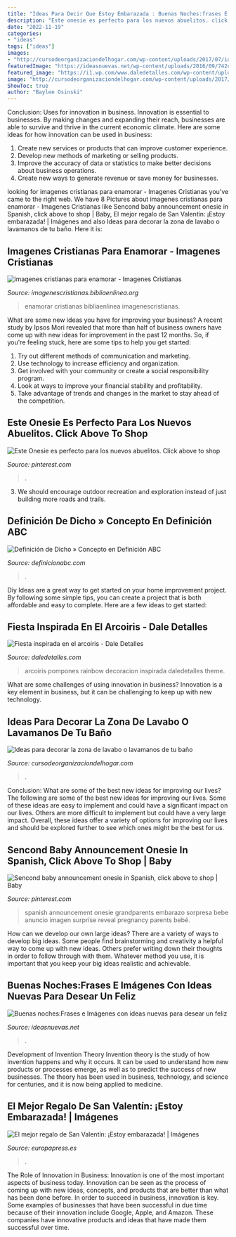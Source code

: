 ```yaml
---
title: "Ideas Para Decir Que Estoy Embarazada : Buenas Noches:frases E Imágenes Con Ideas Nuevas Para Desear Un Feliz"
description: "Este onesie es perfecto para los nuevos abuelitos. click above to shop"
date: "2022-11-19"
categories:
- "ideas"
tags: ["ideas"]
images:
- "http://cursodeorganizaciondelhogar.com/wp-content/uploads/2017/07/ideas-para-decorar-la-zona-de-lavabo-o-lavamanos-de-tu-bano-21.jpg"
featuredImage: "https://ideasnuevas.net/wp-content/uploads/2016/09/742c0b1d58c8be6f927a88ace388a261.jpg"
featured_image: "https://i1.wp.com/www.daledetalles.com/wp-content/uploads/2016/06/9-8.jpg"
image: "http://cursodeorganizaciondelhogar.com/wp-content/uploads/2017/07/ideas-para-decorar-la-zona-de-lavabo-o-lavamanos-de-tu-bano-21.jpg"
ShowToc: true
author: "Baylee Osinski"
---
```



Conclusion: Uses for innovation in business.
Innovation is essential to businesses. By making changes and expanding their reach, businesses are able to survive and thrive in the current economic climate. Here are some ideas for how innovation can be used in business:
1. Create new services or products that can improve customer experience.
2. Develop new methods of marketing or selling products.
3. Improve the accuracy of data or statistics to make better decisions about business operations.
4. Create new ways to generate revenue or save money for businesses.

	

		
looking for imagenes cristianas para enamorar - Imagenes Cristianas you've came to the right web. We have 8 Pictures about imagenes cristianas para enamorar - Imagenes Cristianas like Sencond baby announcement onesie in Spanish, click above to shop | Baby, El mejor regalo de San Valentín: ¡Estoy embarazada! | Imágenes and also Ideas para decorar la zona de lavabo o lavamanos de tu baño. Here it is:
		
    
## Imagenes Cristianas Para Enamorar - Imagenes Cristianas

<img loading=lazy src="https://imagenescristianas.bibliaenlinea.org/wp-content/uploads/2017/03/imagenes-cristianas-para-enamorar-900x555.jpg" onerror="this.onerror=null;this.src='https://tse4.mm.bing.net/th?id=OIP.Jck2glrIc64ViZxJObKU5gHaEk&amp;pid=15.1';" alt="imagenes cristianas para enamorar - Imagenes Cristianas">

_Source: imagenescristianas.bibliaenlinea.org_

>enamorar cristianas bibliaenlinea imagenescristianas. 

	

What are some new ideas you have for improving your business?
A recent study by Ipsos Mori revealed that more than half of business owners have come up with new ideas for improvement in the past 12 months. So, if you're feeling stuck, here are some tips to help you get started: 
1. Try out different methods of communication and marketing.
2. Use technology to increase efficiency and organization.
3. Get involved with your community or create a social responsibility program.
4. Look at ways to improve your financial stability and profitability.
5. Take advantage of trends and changes in the market to stay ahead of the competition.

    
## Este Onesie Es Perfecto Para Los Nuevos Abuelitos. Click Above To Shop

<img loading=lazy src="https://i.pinimg.com/originals/20/c2/74/20c274852bdef551442a15a0bcf50bac.jpg" onerror="this.onerror=null;this.src='https://tse4.mm.bing.net/th?id=OIP.QA-RTcyrcjX_rJIrKMXQoQHaLT&amp;pid=15.1';" alt="Este Onesie es perfecto para los nuevos abuelitos. Click above to shop">

_Source: pinterest.com_

>. 

	

3. We should encourage outdoor recreation and exploration instead of just building more roads and trails.

    
## Definición De Dicho » Concepto En Definición ABC

<img loading=lazy src="https://definicionabc.com/wp-content/uploads/comunicacion/Dicho.jpg" onerror="this.onerror=null;this.src='https://tse1.mm.bing.net/th?id=OIP.squ5J1018Pqk35oc09PNyAHaE7&amp;pid=15.1';" alt="Definición de Dicho » Concepto en Definición ABC">

_Source: definicionabc.com_

>. 

	

Diy Ideas are a great way to get started on your home improvement project. By following some simple tips, you can create a project that is both affordable and easy to complete. Here are a few ideas to get started: 

    
## Fiesta Inspirada En El Arcoiris - Dale Detalles

<img loading=lazy src="https://i1.wp.com/www.daledetalles.com/wp-content/uploads/2016/06/9-8.jpg" onerror="this.onerror=null;this.src='https://tse2.mm.bing.net/th?id=OIP.0T2cUibVVMaiIdPxizNm1wHaFj&amp;pid=15.1';" alt="Fiesta inspirada en el arcoiris - Dale Detalles">

_Source: daledetalles.com_

>arcoiris pompones rainbow decoracion inspirada daledetalles theme. 

	

What are some challenges of using innovation in business?
Innovation is a key element in business, but it can be challenging to keep up with new technology.

    
## Ideas Para Decorar La Zona De Lavabo O Lavamanos De Tu Baño

<img loading=lazy src="http://cursodeorganizaciondelhogar.com/wp-content/uploads/2017/07/ideas-para-decorar-la-zona-de-lavabo-o-lavamanos-de-tu-bano-21.jpg" onerror="this.onerror=null;this.src='https://tse4.mm.bing.net/th?id=OIP.VNg2MBIbLX_d1ymQMKWxiAHaFj&amp;pid=15.1';" alt="Ideas para decorar la zona de lavabo o lavamanos de tu baño">

_Source: cursodeorganizaciondelhogar.com_

>. 

	

Conclusion: What are some of the best new ideas for improving our lives?
The following are some of the best new ideas for improving our lives. Some of these ideas are easy to implement and could have a significant impact on our lives. Others are more difficult to implement but could have a very large impact. Overall, these ideas offer a variety of options for improving our lives and should be explored further to see which ones might be the best for us.

    
## Sencond Baby Announcement Onesie In Spanish, Click Above To Shop | Baby

<img loading=lazy src="https://i.pinimg.com/736x/7c/97/7d/7c977d9cce39d45e1f8cdf713bc47d59.jpg" onerror="this.onerror=null;this.src='https://tse2.mm.bing.net/th?id=OIP.6LCRKM_1ofZhk8K8-0K2zgHaLs&amp;pid=15.1';" alt="Sencond baby announcement onesie in Spanish, click above to shop | Baby">

_Source: pinterest.com_

>spanish announcement onesie grandparents embarazo sorpresa bebe anuncio imagen surprise reveal pregnancy parents bebé. 

	

How can we develop our own large ideas?
There are a variety of ways to develop big ideas. Some people find brainstorming and creativity a helpful way to come up with new ideas. Others prefer writing down their thoughts in order to follow through with them. Whatever method you use, it is important that you keep your big ideas realistic and achievable.

    
## Buenas Noches:Frases E Imágenes Con Ideas Nuevas Para Desear Un Feliz

<img loading=lazy src="https://ideasnuevas.net/wp-content/uploads/2016/09/742c0b1d58c8be6f927a88ace388a261.jpg" onerror="this.onerror=null;this.src='https://tse3.mm.bing.net/th?id=OIP.krECw1DzgKoBY8omhCvNfwHaKi&amp;pid=15.1';" alt="Buenas noches:Frases e Imágenes con ideas nuevas para desear un feliz">

_Source: ideasnuevas.net_

>. 

	

Development of Invention Theory
Invention theory is the study of how invention happens and why it occurs. It can be used to understand how new products or processes emerge, as well as to predict the success of new businesses. The theory has been used in business, technology, and science for centuries, and it is now being applied to medicine.

    
## El Mejor Regalo De San Valentín: ¡Estoy Embarazada! | Imágenes

<img loading=lazy src="https://img.europapress.es/fotoweb/fotonoticia_20160211125232_800.jpg" onerror="this.onerror=null;this.src='https://tse1.mm.bing.net/th?id=OIP.lp-6YfNNnpvm4AJKpHT_LwHaEK&amp;pid=15.1';" alt="El mejor regalo de San Valentín: ¡Estoy embarazada! | Imágenes">

_Source: europapress.es_

>. 

	

The Role of Innovation in Business:
Innovation is one of the most important aspects of business today. Innovation can be seen as the process of coming up with new ideas, concepts, and products that are better than what has been done before. In order to succeed in business, innovation is key. Some examples of businesses that have been successful in due time because of their innovation include Google, Apple, and Amazon. These companies have innovative products and ideas that have made them successful over time.

